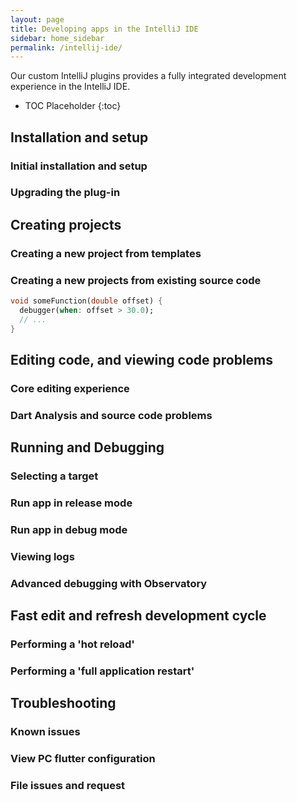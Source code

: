 ```yaml
---
layout: page
title: Developing apps in the IntelliJ IDE
sidebar: home_sidebar
permalink: /intellij-ide/
---
```


Our custom IntelliJ plugins provides a fully integrated development experience
in the IntelliJ IDE.

* TOC Placeholder
{:toc}

## Installation and setup

### Initial installation and setup

### Upgrading the plug-in

## Creating projects

### Creating a new project from templates

### Creating a new projects from existing source code


<!-- import 'dart:developer'; -->
<!-- skip -->
```dart
void someFunction(double offset) {
  debugger(when: offset > 30.0);
  // ...
}
```

## Editing code, and viewing code problems

### Core editing experience

### Dart Analysis and source code problems

## Running and Debugging

### Selecting a target

### Run app in release mode

### Run app in debug mode

### Viewing logs

### Advanced debugging with Observatory

## Fast edit and refresh development cycle

### Performing a 'hot reload'

### Performing a 'full application restart'

## Troubleshooting

### Known issues

### View PC flutter configuration

### File issues and request
